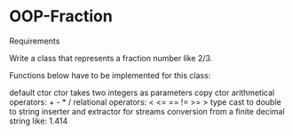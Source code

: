 # OOP-Fraction

Requirements

Write a class that represents a fraction number like 2/3.

Functions below have to be implemented for this class:

default ctor
ctor takes two integers as parameters
copy ctor
arithmetical operators: + - * /
relational operators: < <= == != >= >
type cast to double
to string
inserter and extractor for streams
conversion from a finite decimal string like: 1.414
